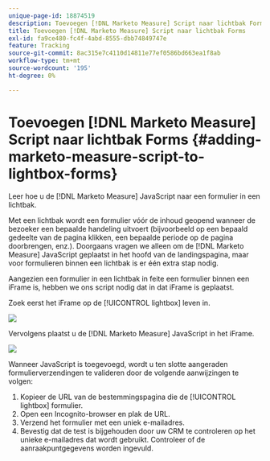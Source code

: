 ```yaml
---
unique-page-id: 18874519
description: Toevoegen [!DNL Marketo Measure] Script naar lichtbak Forms - [!DNL Marketo Measure] - Productdocumentatie
title: Toevoegen [!DNL Marketo Measure] Script naar lichtbak Forms
exl-id: fa9ce480-fc4f-4abd-8555-dbb74849747e
feature: Tracking
source-git-commit: 8ac315e7c4110d14811e77ef0586bd663ea1f8ab
workflow-type: tm+mt
source-wordcount: '195'
ht-degree: 0%

---
```


# Toevoegen [!DNL Marketo Measure] Script naar lichtbak Forms {#adding-marketo-measure-script-to-lightbox-forms}

Leer hoe u de [!DNL Marketo Measure] JavaScript naar een formulier in een lichtbak.

Met een lichtbak wordt een formulier vóór de inhoud geopend wanneer de bezoeker een bepaalde handeling uitvoert (bijvoorbeeld op een bepaald gedeelte van de pagina klikken, een bepaalde periode op de pagina doorbrengen, enz.). Doorgaans vragen we alleen om de [!DNL Marketo Measure] JavaScript geplaatst in het hoofd van de landingspagina, maar voor formulieren binnen een lichtbak is er één extra stap nodig.

Aangezien een formulier in een lichtbak in feite een formulier binnen een iFrame is, hebben we ons script nodig dat in dat iFrame is geplaatst.

Zoek eerst het iFrame op de [!UICONTROL lightbox] leven in.

![](assets/1.png)

Vervolgens plaatst u de [!DNL Marketo Measure] JavaScript in het iFrame.

![](assets/2.png)

Wanneer JavaScript is toegevoegd, wordt u ten slotte aangeraden formulierverzendingen te valideren door de volgende aanwijzingen te volgen:

1. Kopieer de URL van de bestemmingspagina die de [!UICONTROL lightbox] formulier.
1. Open een Incognito-browser en plak de URL.
1. Verzend het formulier met een uniek e-mailadres.
1. Bevestig dat de test is bijgehouden door uw CRM te controleren op het unieke e-mailadres dat wordt gebruikt. Controleer of de aanraakpuntgegevens worden ingevuld.
